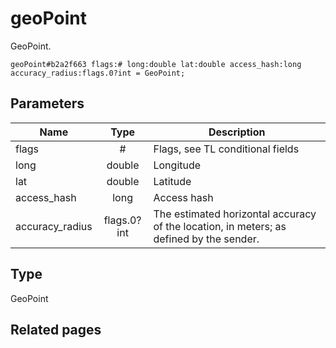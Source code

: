# geoPoint
GeoPoint.

```
geoPoint#b2a2f663 flags:# long:double lat:double access_hash:long accuracy_radius:flags.0?int = GeoPoint;
```

## Parameters
| Name | Type | Description |
| ---- | :----: | ----------- |
| flags | # | Flags, see TL conditional fields |
| long | double | Longitude |
| lat | double | Latitude |
| access_hash | long | Access hash |
| accuracy_radius | flags.0?int | The estimated horizontal accuracy of the location, in meters; as defined by the sender. |


## Type
GeoPoint

## Related pages
